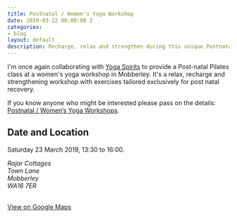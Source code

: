 ```yaml
---
title: Postnatal / Women's Yoga Workshop
date: 2019-03-22 06:00:00 Z
categories:
- blog
layout: default
description: Recharge, relax and strengthen during this unique Postnatal / Women's Yoga and Pilates Workshop.
---
```


I'm once again collaborating with [Yoga Spirits][1] to provide a Post-natal Pilates class at a women's yoga workshop in Mobberley. It's a relax, recharge and strengthening workshop with exercises tailored exclusively for post natal recovery.

If you know anyone who might be interested please pass on the details: [Postnatal / Women’s Yoga Workshops][1].

## Date and Location

Saturday 23 March 2019, <time>13:30</time> to <time>16:00</time>.

<address>
    Rajar Cottages<br>
    Town Lane<br>
    Mobberley<br>
    WA16 7ER<br><br>
    <script type="application/ld+json">
    {
        "@context": "http://schema.org",
        "@type": "BusinessEvent",
        "name": "Wild About Pilates: Postnatal / Women's Yoga Workshop",
        "startDate": "2019-03-22T13:30+00:00",
        "location": {
            "@type": "EventVenue",
            "name": "Rajar Cottages",
            "address": {
                "@type": "PostalAddress",
                "addressCountry": "GB",
                "streetAddress": "Town Lane",
                "addressLocality": "Mobberley",
                "postalCode": "WA16 7ER",
                "addressRegion": "Knutsford, Cheshire"
            }
        },
        "description": "Recharge, relax and strengthen during this unique Postnatal / Women's Yoga and Pilates Workshop.",
        "endDate": "2019-03-22T16:00+00:00",
        "offers": {
            "@type": "Offer",
            "url": "https://www.wildaboutpilates.co.uk/blog/2019-03-22-yoga-spirits/",
            "price": "0",
            "priceCurrency": "GBP",
            "availability": "http://schema.org/InStock",
            "validFrom": "2019-03-22T13:30+00:00"
        },
        "performer": [
            {
                "@type": "Person",
                "name": "Chrissie Wild"
            },
            {
                "@type": "Person",
                "name": "Maryline Higham,"
            }
        ]
    }
    </script>
</address>

<div id="map"></div>

<script>
    function initMap() {
        var center = {lat: 53.3148702, lng: -2.3341137};
        var map = new google.maps.Map(document.getElementById('map'), {
            zoom: 15,
            center: center
        });

        var marker = new google.maps.Marker({
            map: map,
            position: center
        });

        var infowindow = new google.maps.InfoWindow();
        infowindow.setContent(
            '<div><strong>Rajar Cottages</strong><br>' +
            'Town Lane<br>' +
            'Mobberley<br>' +
            'Knutsford<br>' +
            'WA16 7ER.</div>'
        );

        google.maps.event.addListener(marker, 'click', function() {
            infowindow.open(map, this);
        });
    }
</script>
<script
    async defer
    src="https://maps.googleapis.com/maps/api/js?key=AIzaSyDHKsSfywxuRsNDtl3oienUIoUWZtMO9EQ&amp;callback=initMap">
</script>

<a class="button" href="https://www.google.com/maps/search/?api=1&amp;query_place_id=ChIJ57yCOphTekgRELe0EXWaaHk&amp;query=Rajar+Cottages%2C+Town+Lane%2C+Mobberley%2C+Knutsford%2C+WA16 7ER">View on Google Maps</a>

[1]: https://yogaspirits.co.uk/
[2]: https://yogaspirits.co.uk/postnatal-yoga-workshops/
